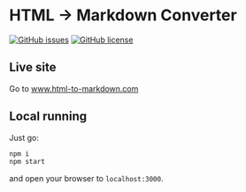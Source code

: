 # HTML -> Markdown Converter

[![GitHub issues](https://img.shields.io/github/issues/Robbie-Cook/markdown-converter?style=flat-square)](https://github.com/Robbie-Cook/markdown-converter/issues)
[![GitHub license](https://img.shields.io/github/license/Robbie-Cook/markdown-converter)](https://github.com/Robbie-Cook/markdown-converter)

## Live site

Go to www.html-to-markdown.com

## Local running

Just go:

```bash
npm i
npm start
```

and open your browser to `localhost:3000`.

